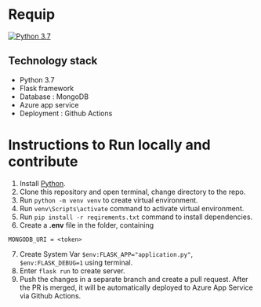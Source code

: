 # Requip
<ABOUT>


[![Python 3.7](https://img.shields.io/badge/python-3.7+-blue.svg)](https://www.python.org/downloads/release/python-370/)

## Technology stack

- Python 3.7
- Flask framework
- Database : MongoDB
- Azure app service
- Deployment : Github Actions
    
# Instructions to Run locally and contribute
1. Install [Python](https://www.python.org/downloads/).
2. Clone this repository and open terminal, change directory to the repo.
3. Run `python -m venv venv` to create virtual environment.
4. Run `venv\Scripts\activate` command to activate virtual environment.
5. Run `pip install -r reqirements.txt` command to install dependencies.
6. Create a **.env** file in the folder, containing

```
MONGODB_URI = <token>
```
7. Create System Var `$env:FLASK_APP="application.py"`, `$env:FLASK_DEBUG=1` using terminal.
8. Enter `flask run` to create server.
9. Push the changes in a separate branch and create a pull request. After the PR is merged, it will be automatically deployed to Azure App Service via Github Actions.
